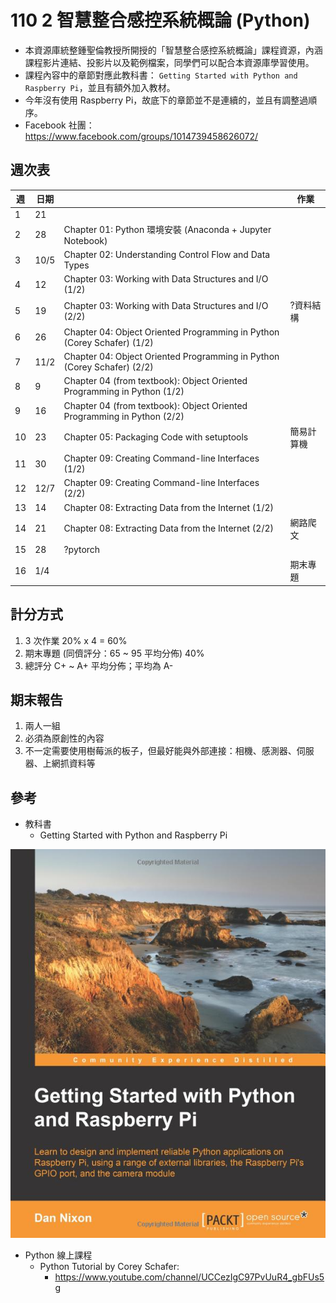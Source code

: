 # 110 2 智慧整合感控系統概論 (Python)
* 本資源庫統整鍾聖倫教授所開授的「智慧整合感控系統概論」課程資源，內涵課程影片連結、投影片以及範例檔案，同學們可以配合本資源庫學習使用。
* 課程內容中的章節對應此教科書： `Getting Started with Python and Raspberry Pi`，並且有額外加入教材。
* 今年沒有使用 Raspberry Pi，故底下的章節並不是連續的，並且有調整過順序。
* Facebook 社團：https://www.facebook.com/groups/1014739458626072/

## 週次表
| 週  | 日期   |                                                                         | 作業    |
|----|------|-------------------------------------------------------------------------|-------|
| 1  | 21   |                                                                         |       |
| 2  | 28   | Chapter 01: Python 環境安裝 (Anaconda + Jupyter Notebook)                   |       |
| 3  | 10/5 | Chapter 02: Understanding Control Flow and Data Types                   |       |
| 4  | 12   | Chapter 03: Working with Data Structures and I/O (1/2)                  |       |
| 5  | 19   | Chapter 03: Working with Data Structures and I/O (2/2)                  | ?資料結構 |
| 6  | 26   | Chapter 04: Object Oriented Programming in Python (Corey Schafer) (1/2) |       |
| 7  | 11/2 | Chapter 04: Object Oriented Programming in Python (Corey Schafer) (2/2) |       |
| 8  | 9    | Chapter 04 (from textbook): Object Oriented Programming in Python (1/2) |       |
| 9  | 16   | Chapter 04 (from textbook): Object Oriented Programming in Python (2/2) |       |
| 10 | 23   | Chapter 05: Packaging Code with setuptools                              | 簡易計算機 |
| 11 | 30   | Chapter 09: Creating Command-line Interfaces (1/2)                      |       |
| 12 | 12/7 | Chapter 09: Creating Command-line Interfaces (2/2)                      |       |
| 13 | 14   | Chapter 08: Extracting Data from the Internet (1/2)                     |       |
| 14 | 21   | Chapter 08: Extracting Data from the Internet (2/2)                     | 網路爬文  |
| 15 | 28   | ?pytorch                                                                |       |
| 16 | 1/4  |                                                                         | 期末專題  |

## 計分方式
1. 3 次作業 20% x 4 = 60%
2. 期末專題 (同儕評分：65 ~ 95 平均分佈) 40%
3. 總評分 C+ ~ A+ 平均分佈；平均為 A-

## 期末報告
1. 兩人一組
2. 必須為原創性的內容
3. 不一定需要使用樹莓派的板子，但最好能與外部連接：相機、感測器、伺服器、上網抓資料等

## 參考
* 教科書
    * Getting Started with Python and Raspberry Pi

![](./static/images/book_cover.jpg)

* Python 線上課程
    * Python Tutorial by Corey Schafer: 
        * https://www.youtube.com/channel/UCCezIgC97PvUuR4_gbFUs5g